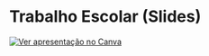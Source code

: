 # Trabalho Escolar (Slides)

[![Ver apresentação no Canva](fotoDaApresentacao.png)](https://www.canva.com/design/DAGp2meMxeE/t6y7uVhV9jTCcYlK8G2c3A/edit?utm_content=DAGp2meMxeE&utm_campaign=designshare&utm_medium=link2&utm_source=sharebutton)


